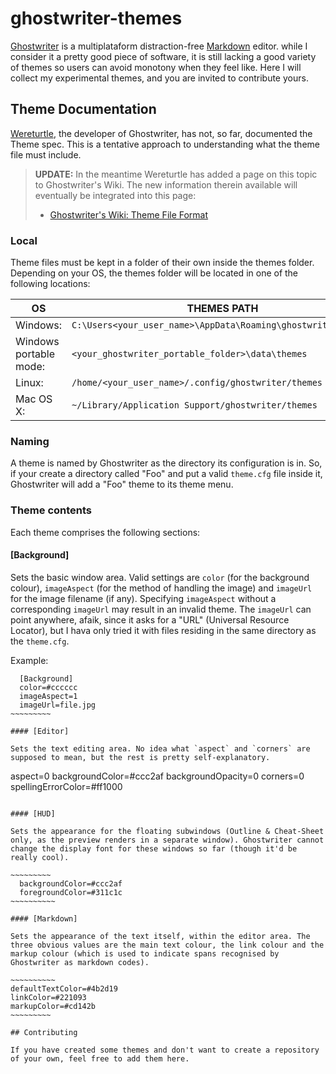 # ghostwriter-themes

[Ghostwriter](https://github.com/wereturtle/ghostwriter) is a multiplataform distraction-free [Markdown](https://daringfireball.net/projects/markdown) editor. while I consider it a pretty good piece of software, it is still lacking a good variety of themes so users can avoid monotony when they feel like. Here I will collect my experimental themes, and you are invited to contribute yours.

## Theme Documentation

[Wereturtle](https://github.com/wereturtle), the developer of Ghostwriter, has not, so far, documented the Theme spec. This is a tentative approach to understanding what the theme file must include.

> __UPDATE:__ In the meantime Wereturtle has added a page on this topic to Ghostwriter's Wiki. The new information therein available will eventually be integrated into this page:
> 
> - [Ghostwriter's Wiki: Theme File Format](https://github.com/wereturtle/ghostwriter/wiki/Theme-File-Format)

### Local

Theme files must be kept in a folder of their own inside the themes folder. Depending on your OS, the themes folder will be located in one of the following locations:

|           OS           |                         THEMES PATH                         |
|------------------------|-------------------------------------------------------------|
| Windows:               | `C:\Users<your_user_name>\AppData\Roaming\ghostwriter\themes` |
| Windows portable mode: | `<your_ghostwriter_portable_folder>\data\themes`              |
| Linux:                 | `/home/<your_user_name>/.config/ghostwriter/themes`           |
| Mac OS X:              | `~/Library/Application Support/ghostwriter/themes`            |

### Naming

A theme is named by Ghostwriter as the directory its configuration is in. So, if your create a directory called "Foo" and put a valid `theme.cfg` file inside it, Ghostwriter will add a "Foo" theme to its theme menu.

### Theme contents

Each theme comprises the following sections:

#### [Background]

Sets the basic window area. Valid settings are `color` (for the background colour), `imageAspect` (for the method of handling the image) and `imageUrl` for the image filename (if any). Specifying `imageAspect` without a corresponding `imageUrl` may result in an invalid theme. The `imageUrl` can point anywhere, afaik, since it asks for a "URL" (Universal Resource Locator), but I hava only tried it with files residing in the same directory as the `theme.cfg`.

Example:
~~~~~~~~~~
  [Background]  
  color=#cccccc  
  imageAspect=1  
  imageUrl=file.jpg  
~~~~~~~~~

#### [Editor]

Sets the text editing area. No idea what `aspect` and `corners` are supposed to mean, but the rest is pretty self-explanatory.

~~~~~~~~~~~
  aspect=0
  backgroundColor=#ccc2af
  backgroundOpacity=0
  corners=0
  spellingErrorColor=#ff1000
~~~~~~~~~~~
  
#### [HUD]

Sets the appearance for the floating subwindows (Outline & Cheat-Sheet only, as the preview renders in a separate window). Ghostwriter cannot change the display font for these windows so far (though it'd be really cool).

~~~~~~~~~
  backgroundColor=#ccc2af
  foregroundColor=#311c1c
~~~~~~~~~~  

#### [Markdown]

Sets the appearance of the text itself, within the editor area. The three obvious values are the main text colour, the link colour and the markup colour (which is used to indicate spans recognised by Ghostwriter as markdown codes).

~~~~~~~~~~
defaultTextColor=#4b2d19
linkColor=#221093
markupColor=#cd142b
~~~~~~~~~

## Contributing

If you have created some themes and don't want to create a repository of your own, feel free to add them here.
